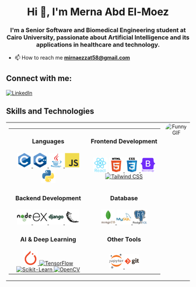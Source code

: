 <h1 align="center">Hi 👋, I'm Merna Abd El-Moez</h1>
<h3 align="center">
  I'm a Senior Software and Biomedical Engineering student at Cairo University, passionate about Artificial Intelligence and its applications in healthcare and technology.
</h3>

- 📫 How to reach me **mirnaezzat58@gmail.com**

<h2 align="left">Connect with me:</h2>
<p align="left">
  <a href="www.linkedin.com/in/merna-abd-elmoez-28ab84206" target="blank">
    <img align="center" src="https://raw.githubusercontent.com/rahuldkjain/github-profile-readme-generator/master/src/images/icons/Social/linked-in-alt.svg" alt="LinkedIn" height="30" width="40" />
  </a>
</p>

## Skills and Technologies

<table>
  <tr>
    <!-- Main Table (Skills) -->
    <td>
      <table>
        <tr>
          <td align="center"><h3>Languages</h3></td>
          <td align="center"><h3>Frontend Development</h3></td>
        </tr>
        <tr>
          <td align="center">
            <a href="https://www.cprogramming.com/" target="_blank">
              <img src="https://raw.githubusercontent.com/devicons/devicon/master/icons/c/c-original.svg" alt="C" width="40" height="40"/>
            </a>
            <a href="https://www.w3schools.com/cpp/" target="_blank">
              <img src="https://raw.githubusercontent.com/devicons/devicon/master/icons/cplusplus/cplusplus-original.svg" alt="C++" width="40" height="40"/>
            </a>
            <a href="https://www.java.com" target="_blank">
              <img src="https://raw.githubusercontent.com/devicons/devicon/master/icons/java/java-original.svg" alt="Java" width="40" height="40"/>
            </a>
            <a href="https://developer.mozilla.org/en-US/docs/Web/JavaScript" target="_blank">
              <img src="https://raw.githubusercontent.com/devicons/devicon/master/icons/javascript/javascript-original.svg" alt="JavaScript" width="40" height="40"/>
            </a>
            <a href="https://www.python.org" target="_blank">
              <img src="https://raw.githubusercontent.com/devicons/devicon/master/icons/python/python-original.svg" alt="Python" width="40" height="40"/>
            </a>
          </td>
          <td align="center">
            <a href="https://reactjs.org/" target="_blank">
              <img src="https://raw.githubusercontent.com/devicons/devicon/master/icons/react/react-original-wordmark.svg" alt="React" width="40" height="40"/>
            </a>
            <a href="https://www.w3.org/html/" target="_blank">
              <img src="https://raw.githubusercontent.com/devicons/devicon/master/icons/html5/html5-original-wordmark.svg" alt="HTML5" width="40" height="40"/>
            </a>
            <a href="https://www.w3schools.com/css/" target="_blank">
              <img src="https://raw.githubusercontent.com/devicons/devicon/master/icons/css3/css3-original-wordmark.svg" alt="CSS3" width="40" height="40"/>
            </a>
            <a href="https://getbootstrap.com" target="_blank">
              <img src="https://raw.githubusercontent.com/devicons/devicon/master/icons/bootstrap/bootstrap-plain-wordmark.svg" alt="Bootstrap" width="40" height="40"/>
            </a>
            <a href="https://tailwindcss.com/" target="_blank">
              <img src="https://www.vectorlogo.zone/logos/tailwindcss/tailwindcss-icon.svg" alt="Tailwind CSS" width="40" height="40"/>
            </a>
          </td>
        </tr>
        <tr>
          <td align="center"><h3>Backend Development</h3></td>
          <td align="center"><h3>Database</h3></td>
        </tr>
        <tr>
          <td align="center">
            <a href="https://nodejs.org/" target="_blank">
              <img src="https://raw.githubusercontent.com/devicons/devicon/master/icons/nodejs/nodejs-original-wordmark.svg" alt="Node.js" width="40" height="40"/>
            </a>
            <a href="https://expressjs.com/" target="_blank">
              <img src="https://raw.githubusercontent.com/devicons/devicon/master/icons/express/express-original.svg" alt="Express.js" width="40" height="40"/>
            </a>
            <a href="https://www.djangoproject.com/" target="_blank">
              <img src="https://raw.githubusercontent.com/devicons/devicon/master/icons/django/django-plain-wordmark.svg" alt="Django" width="40" height="40"/>
            </a>
            <a href="https://flask.palletsprojects.com/" target="_blank">
              <img src="https://raw.githubusercontent.com/devicons/devicon/master/icons/flask/flask-original.svg" alt="Flask" width="40" height="40"/>
            </a>
          </td>
          <td align="center">
            <a href="https://www.mongodb.com/" target="_blank">
              <img src="https://raw.githubusercontent.com/devicons/devicon/master/icons/mongodb/mongodb-original-wordmark.svg" alt="MongoDB" width="40" height="40"/>
            </a>
            <a href="https://www.mysql.com/" target="_blank">
              <img src="https://raw.githubusercontent.com/devicons/devicon/master/icons/mysql/mysql-original-wordmark.svg" alt="MySQL" width="40" height="40"/>
            </a>
            <a href="https://www.postgresql.org/" target="_blank">
              <img src="https://raw.githubusercontent.com/devicons/devicon/master/icons/postgresql/postgresql-original-wordmark.svg" alt="PostgreSQL" width="40" height="40"/>
            </a>
          </td>
        </tr>
        <tr>
          <td align="center"><h3>AI & Deep Learning</h3></td>
          <td align="center"><h3>Other Tools</h3></td>
        </tr>
        <tr>
          <td align="center">
            <a href="https://pytorch.org/" target="_blank">
              <img src="https://raw.githubusercontent.com/devicons/devicon/master/icons/pytorch/pytorch-original.svg" alt="PyTorch" width="40" height="40"/>
            </a>
            <a href="https://www.tensorflow.org/" target="_blank">
              <img src="https://www.vectorlogo.zone/logos/tensorflow/tensorflow-icon.svg" alt="TensorFlow" width="40" height="40"/>
            </a>
            <a href="https://scikit-learn.org/" target="_blank">
              <img src="https://raw.githubusercontent.com/devicons/devicon/master/icons/scikit-learn/scikit-learn-original.svg" alt="Scikit-Learn" width="40" height="40"/>
            </a>
            <a href="https://opencv.org/" target="_blank">
              <img src="https://www.vectorlogo.zone/logos/opencv/opencv-icon.svg" alt="OpenCV" width="40" height="40"/>
            </a>
          </td>
          <td align="center">
            <a href="https://jupyter.org/" target="_blank">
              <img src="https://raw.githubusercontent.com/devicons/devicon/master/icons/jupyter/jupyter-original-wordmark.svg" alt="Jupyter" width="40" height="40"/>
            </a>
            <a href="https://git-scm.com/" target="_blank">
              <img src="https://raw.githubusercontent.com/devicons/devicon/master/icons/git/git-original-wordmark.svg" alt="Git" width="40" height="40"/>
            </a>
          </td>
        </tr>
      </table>
    </td>
    <!-- GIF on the Right -->
    <td align="center" valign="top">
      <img src="https://media3.giphy.com/media/cmCEsJZHYBPels360q/200w.gif" 
           alt="Funny GIF" width="400" style="border-radius: 40px;">
    </td>
  </tr>
</table>

